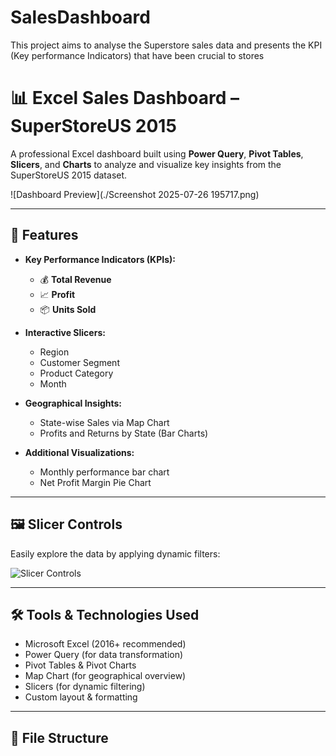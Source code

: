 # SalesDashboard
This project aims to analyse the Superstore sales data and presents the KPI (Key performance Indicators) that have been crucial to stores
# 📊 Excel Sales Dashboard – SuperStoreUS 2015

A professional Excel dashboard built using **Power Query**, **Pivot Tables**, **Slicers**, and **Charts** to analyze and visualize key insights from the SuperStoreUS 2015 dataset.

![Dashboard Preview](./Screenshot 2025-07-26 195717.png)

---

## 🧩 Features

- **Key Performance Indicators (KPIs):**
  - 💰 **Total Revenue**
  - 📈 **Profit**
  - 📦 **Units Sold**

- **Interactive Slicers:**
  - Region
  - Customer Segment
  - Product Category
  - Month

- **Geographical Insights:**
  - State-wise Sales via Map Chart
  - Profits and Returns by State (Bar Charts)

- **Additional Visualizations:**
  - Monthly performance bar chart
  - Net Profit Margin Pie Chart

---

## 🖼️ Slicer Controls

Easily explore the data by applying dynamic filters:

![Slicer Controls](./Screenshot%202025-07-26%20195844.png)

---

## 🛠️ Tools & Technologies Used

- Microsoft Excel (2016+ recommended)
- Power Query (for data transformation)
- Pivot Tables & Pivot Charts
- Map Chart (for geographical overview)
- Slicers (for dynamic filtering)
- Custom layout & formatting

---

## 📁 File Structure


